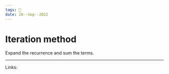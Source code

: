 ```yaml
---
tags: 🌱
date: 26--Sep--2022
---
```


# Iteration method

Expand the recurrence and sum the terms.

---
Links: 
